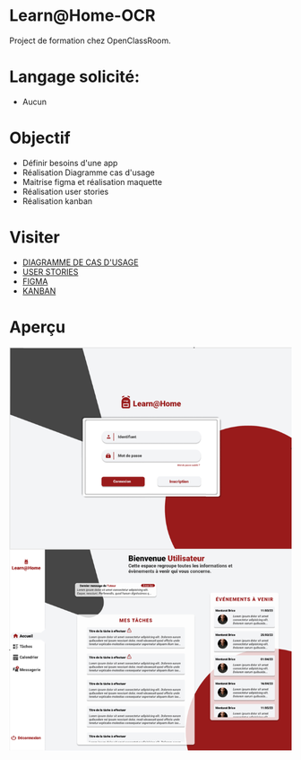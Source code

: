 # Learn@Home-OCR

Project de formation chez OpenClassRoom.

# Langage solicité:

- Aucun

# Objectif

- Définir besoins d'une app
- Réalisation Diagramme cas d'usage
- Maitrise figma et réalisation maquette 
- Réalisation user stories
- Réalisation kanban

# Visiter

- [DIAGRAMME DE CAS D'USAGE](https://github.com/Nerion-1337/LearnHome-OCR/blob/master/Digramme-de-cas-d-Usage.png)
- [USER STORIES](https://github.com/Nerion-1337/LearnHome-OCR/blob/master/user-stories.pdf)
- [FIGMA](https://www.figma.com/file/XYplrUx19n8RhQKCYcYiEk/Untitled?node-id=0-1&t=Emm20m7TfgSK0TaR-0)
- [KANBAN](https://github.com/users/Nerion-1337/projects/1)

# Aperçu

![screenshot du site](./maquette.png)
